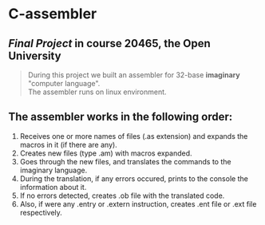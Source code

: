 # C-assembler
## *Final Project* in course 20465, the Open University
> During this project we built an assembler for 32-base **imaginary** "computer language".<br>
> The assembler runs on linux environment.

## The assembler works in the following order:
1. Receives one or more names of files (.as extension) and expands the macros in it (if there are any).
2. Creates new files (type .am) with macros expanded.
3. Goes through the new files, and translates the commands to the imaginary language.
4. During the translation, if any errors occured, prints to the console the information about it.
5. If no errors detected, creates .ob file with the translated code.
6. Also, if were any .entry or .extern instruction, creates .ent file or .ext file respectively.



